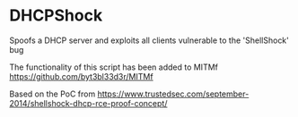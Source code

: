 DHCPShock
=========

Spoofs a DHCP server and exploits all clients vulnerable to the 'ShellShock' bug

The functionality of this script has been added to MITMf https://github.com/byt3bl33d3r/MITMf

Based on the PoC from https://www.trustedsec.com/september-2014/shellshock-dhcp-rce-proof-concept/
